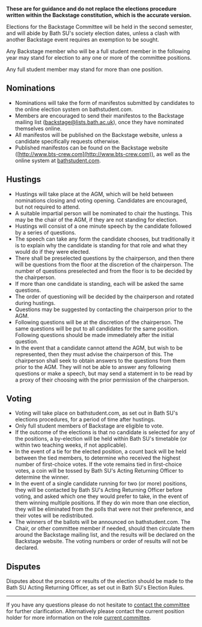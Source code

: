 **These are for guidance and do not replace the elections procedure written within the Backstage constitution, which is the accurate version.**

Elections for the Backstage Committee will be held in the second semester, and will abide by Bath SU's society election dates, unless a clash with another Backstage event requires an exemption to be sought.

Any Backstage member who will be a full student member in the following year may stand for election to any one or more of the committee positions.

Any full student member may stand for more than one position.

## Nominations
* Nominations will take the form of manifestos submitted by candidates to the online election system on bathstudent.com.
* Members are encouraged to send their manifestos to the Backstage mailing list (backstage@lists.bath.ac.uk), once they have nominated themselves online.
* All manifestos will be published on the Backstage website, unless a candidate specifically requests otherwise.
* Published manifestos can be found on the Backstage website ([http://www.bts-crew.com](http://www.bts-crew.com)), as well as the online system at [bathstudent.com](http://www.bathstudent.com).

## Hustings
* Hustings will take place at the AGM, which will be held between nominations closing and voting opening. Candidates are encouraged, but not required to attend.
* A suitable impartial person will be nominated to chair the hustings. This may be the chair of the AGM, if they are not standing for election.
* Hustings will consist of a one minute speech by the candidate followed by a series of questions.
* The speech can take any form the candidate chooses, but traditionally it is to explain why the candidate is standing for that role and what they would do if they were elected.
* There shall be preselected questions by the chairperson, and then there will be questions from the floor at the discretion of the chairperson. The number of questions preselected and from the floor is to be decided by the chairperson.
* If more than one candidate is standing, each will be asked the same questions.
* The order of questioning will be decided by the chairperson and rotated during hustings.
* Questions may be suggested by contacting the chairperson prior to the AGM.
* Following questions will be at the discretion of the chairperson. The same questions will be put to all candidates for the same position. Following questions should be made immediately after the initial question.
* In the event that a candidate cannot attend the AGM, but wish to be represented, then they must advise the chairperson of this. The chairperson shall seek to obtain answers to the questions from them prior to the AGM. They will not be able to answer any following questions or make a speech, but may send a statement in to be read by a proxy of their choosing with the prior permission of the chairperson.

## Voting
* Voting will take place on bathstudent.com, as set out in Bath SU's elections procedures, for a period of time after hustings.
* Only full student members of Backstage are eligible to vote.
* If the outcome of the elections is that no candidate is selected for any of the positions, a by-election will be held within Bath SU's timetable (or within two teaching weeks, if not applicable).
* In the event of a tie for the elected position, a count back will be held between the tied members, to determine who received the highest number of first-choice votes. If the vote remains tied in first-choice votes, a coin will be tossed by Bath SU's Acting Returning Officer to determine the winner.
* In the event of a single candidate running for two (or more) positions, they will be contacted by Bath SU's Acting Returning Officer before voting, and asked which one they would prefer to take, in the event of them winning multiple positions. If they do win more than one election, they will be eliminated from the polls that were not their preference, and their votes will be redistributed.
* The winners of the ballots will be announced on bathstudent.com. The Chair, or other committee member if needed, should then circulate them around the Backstage mailing list, and the results will be declared on the Backstage website. The voting numbers or order of results will not be declared.

## Disputes
Disputes about the process or results of the election should be made to the Bath SU Acting Returning Officer, as set out in Bath SU's Election Rules.
- - -
If you have any questions please do not hesitate to [contact the committee](mailto:committee@bts-crew.com) for further clarification.
Alternatively please contact the current position holder for more information on the role [current committee](/committee)</a>.